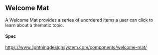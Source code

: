 
## Welcome Mat
A Welcome Mat provides a series of unordered items a user can click to learn about a thematic topic.

#### Spec
https://www.lightningdesignsystem.com/components/welcome-mat/